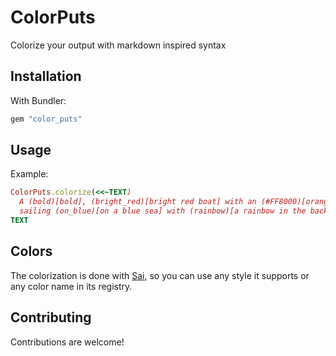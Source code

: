 # ColorPuts
Colorize your output with markdown inspired syntax

## Installation
With Bundler:
```ruby
gem "color_puts"
```

## Usage
Example:
```ruby
ColorPuts.colorize(<<~TEXT)
  A (bold)[bold], (bright_red)[bright red boat] with an (#FF8000)[orange sail] was
  sailing (on_blue)[on a blue sea] with (rainbow)[a rainbow in the background].
TEXT
```

## Colors
The colorization is done with [Sai](https://github.com/aaronmallen/sai),
so you can use any style it supports or any color name in its registry.

## Contributing

Contributions are welcome!
